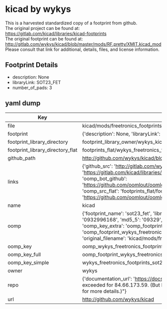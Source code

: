 # kicad by wykys  
This is a harvested standardized copy of a footprint from github.  
The original project can be found at:  
https://gitlab.com/kicad/libraries/kicad-footprints  
The original footprint can be found at:
http://gitlab.com/wykys/kicad/blob/master/mods/RF.pretty/XMIT.kicad_mod
Please consult that link for additional, details, files, and license information.  
## Footprint Details
* description: None  
* libraryLink: SOT23_FET  
* number_of_pads: 3  
## yaml dump  
| Key | Value |  
| --- | --- |  
| file | kicad/mods/freetronics_footprints.pretty/SOT23_FET.kicad_mod |  
| footprint | {'description': None, 'libraryLink': 'SOT23_FET', 'number_of_pads': 3} |  
| footprint_library_directory | footprint_library_owner/wykys_kicad |  
| footprint_library_directory_flat | footprints_flat/wykys_freetronics_footprints_sot23_fet/working |  
| github_path | http://github.com/wykys/kicad/blob/master/mods/freetronics_footprints.pretty/SOT23_FET.kicad_mod |  
| links | {'github_src': 'http://gitlab.com/wykys/kicad/blob/master/mods/RF.pretty/XMIT.kicad_mod', 'github_src_repo': 'https://gitlab.com/kicad/libraries/kicad-footprints', 'oomp_bot': 'footprints/wykys_freetronics_footprints_sot23_fet/working', 'oomp_bot_github': 'https://github.com/oomlout/oomlout_oomp_footprint_bot/tree/main/footprints/wykys_freetronics_footprints_sot23_fet/working', 'oomp_src_flat': 'footprints_flat/footprints_flat/wykys_freetronics_footprints_sot23_fet/working', 'oomp_src_flat_github': 'https://github.com/oomlout/oomlout_oomp_footprint_src/tree/main/footprints_flat/wykys_freetronics_footprints_sot23_fet/working'} |  
| name | kicad |  
| oomp | {'footprint_name': 'sot23_fet', 'library_name': 'freetronics_footprints', 'md5': '0932996168dd350336836eef8b92a931', 'md5_10': '0932996168', 'md5_5': '09329', 'md5_6': '093299', 'oomp_key': 'oomp_wykys_freetronics_footprints_sot23_fet', 'oomp_key_extra': 'oomp_footprint_wykys_freetronics_footprints_sot23_fet', 'oomp_key_full': 'oomp_footprint_wykys_freetronics_footprints_sot23_fet_093299', 'oomp_key_simple': 'wykys_freetronics_footprints_sot23_fet', 'original_filename': 'kicad/mods/freetronics_footprints.pretty/SOT23_FET.kicad_mod', 'owner_name': 'wykys'} |  
| oomp_key | oomp_wykys_freetronics_footprints_sot23_fet |  
| oomp_key_full | oomp_footprint_wykys_freetronics_footprints_sot23_fet |  
| oomp_key_simple | wykys_freetronics_footprints_sot23_fet |  
| owner | wykys |  
| repo | {'documentation_url': 'https://docs.github.com/rest/overview/resources-in-the-rest-api#rate-limiting', 'message': "API rate limit exceeded for 84.66.173.59. (But here's the good news: Authenticated requests get a higher rate limit. Check out the documentation for more details.)"} |  
| url | http://github.com/wykys/kicad |  

